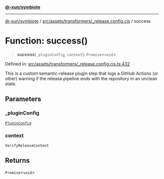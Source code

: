 [**@-xun/symbiote**](../../../../../README.md)

***

[@-xun/symbiote](../../../../../README.md) / [src/assets/transformers/\_release.config.cjs](../README.md) / success

# Function: success()

> **success**(`_pluginConfig`, `context`): `Promise`\<`void`\>

Defined in: [src/assets/transformers/\_release.config.cjs.ts:432](https://github.com/Xunnamius/symbiote/blob/2fd61c45d5639f5e6f8edadc3b7d4851011bc365/src/assets/transformers/_release.config.cjs.ts#L432)

This is a custom semantic-release plugin step that logs a GitHub Actions (or
other) warning if the release pipeline ends with the repository in an unclean
state.

## Parameters

### \_pluginConfig

[`PluginConfig`](../type-aliases/PluginConfig.md)

### context

`VerifyReleaseContext`

## Returns

`Promise`\<`void`\>
